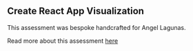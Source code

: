 ## Create React App Visualization

This assessment was bespoke handcrafted for Angel Lagunas.

Read more about this assessment [here](https://react.eogresources.com)
